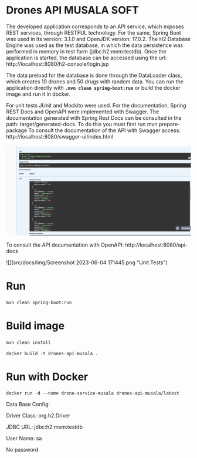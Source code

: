 # Drones API MUSALA SOFT
The developed application corresponds to an API service, which exposes REST services, through RESTFUL technology.
For the same, Spring Boot was used in its version: 3.1.0 and OpenJDK version: 17.0.2.
The H2 Database Engine was used as the test database, in which the data persistence was performed in memory in test form (jdbc:h2:mem:testdb).
Once the application is started, the database can be accessed using the url:
http://localhost:8080/h2-console/login.jsp

The data preload for the database is done through the DataLoader class, which creates 10 drones and 50 drugs with random data.
You can run the application directly with **`.mvn clean spring-boot:run`** or build the docker image and run it in docker.

For unit tests JUnit and Mockito were used.
For the documentation, Spring REST Docs and OpenAPI were implemented with Swagger.
The documentation generated with Spring Rest Docs can be consulted in the path: target/generated-docs. To do this you must first run mvn prepare-package
To consult the documentation of the API with Swagger access:
http://localhost:8080/swagger-ui/index.html

![](src/docs/img/swagger.png)

To consult the API documentation with OpenAPI:
http://localhost:8080/api-docs


![](src/docs/img/Screenshot 2023-06-04 171445.png "Unit Tests")

# Run

```
mvn clean spring-boot:run
```
# Build image

`mvn clean install`

```
docker build -t drones-api-musala .
```

# Run with Docker

```
docker run -d --name drone-service-musala drones-api-musala/latest
```

Data Base Config:

Driver Class: org.h2.Driver

JDBC URL: jdbc:h2:mem:testdb

User Name: sa

No password
